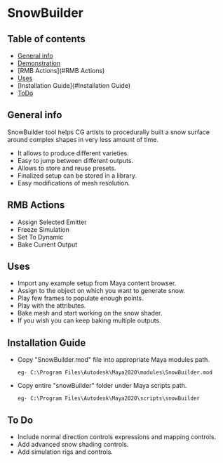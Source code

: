 # SnowBuilder 

## Table of contents
* [General info](#general-info)
* [Demonstration](https://youtu.be/bcltw87ySDg "Snow Builder")
* [RMB Actions](#RMB Actions)
* [Uses](#Uses)
* [Installation Guide](#Installation Guide)
* [ToDo](#ToDo)


## General info
SnowBuilder tool helps CG artists to procedurally built a snow surface 
around complex shapes in very less amount of time.
* It allows to produce different varieties.
* Easy to jump between different outputs.    
* Allows to store and reuse presets.
* Finalized setup can be stored in a library.
* Easy modifications of mesh resolution.

## RMB Actions
* Assign Selected Emitter
* Freeze Simulation
* Set To Dynamic
* Bake Current Output
 
## Uses
* Import any example setup from Maya content browser.
* Assign to the object on which you want to generate snow.
* Play few frames to populate enough points.
* Play with the attributes.
* Bake mesh and start working on the snow shader.
* If you wish you can keep baking multiple outputs.

## Installation Guide
* Copy "SnowBuilder.mod" file into appropriate Maya modules path.
    ```
    eg- C:\Program Files\Autodesk\Maya2020\modules\SnowBuilder.mod
    ```

* Copy entire "snowBuilder" folder under Maya scripts path.
    ```
    eg- C:\Program Files\Autodesk\Maya2020\scripts\snowBuilder
    ```

## To Do
* Include normal direction controls expressions and mapping controls.
* Add advanced snow shading controls.
* Add simulation rigs and controls.
